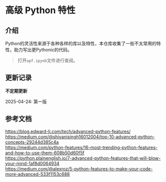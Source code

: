 # 高级 Python 特性


## 介绍
Python的灵活性来源于各种各样的库以及特性，本仓库收集了一些不太常用的特性，助力写出更Pythonic的代码。

> 打开`apf.ipynb`文件进行查阅。


## 更新记录
**不定期更新**   

2025-04-24: 第一版



## 参考文档
https://blog.edward-li.com/tech/advanced-python-features/  
https://medium.com/@shivanisingh16012004/top-10-advanced-python-concepts-29244d385c4a  
https://medium.com/python-features/16-most-trending-python-features-and-how-to-use-them-608b50d60f5f  
https://python.plainenglish.io/7-advanced-python-features-that-will-blow-your-mind-1af8d0064934  
https://medium.com/@alexroz/5-python-features-to-make-your-code-more-advanced-533f1153c688
